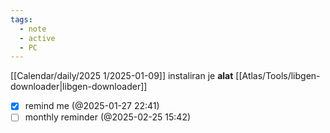 ```yaml
---
tags:
  - note
  - active
  - PC
---
```

[[Calendar/daily/2025 1/2025-01-09]]
instaliran je **alat** [[Atlas/Tools/libgen-downloader|libgen-downloader]]

- [x] remind me (@2025-01-27 22:41)
- [ ] monthly reminder (@2025-02-25 15:42)
